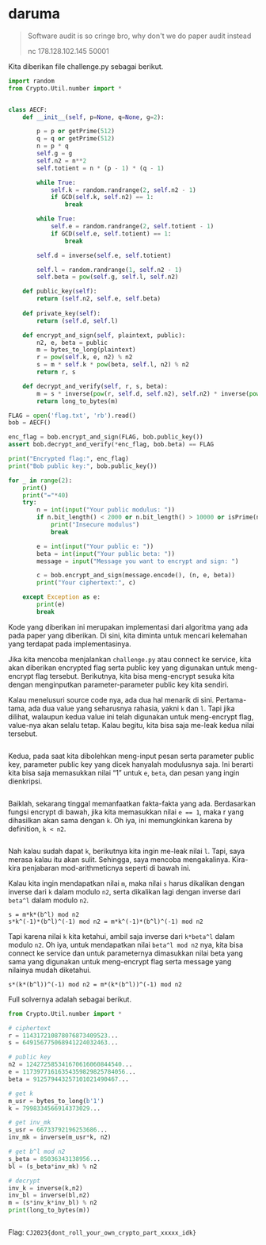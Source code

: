 # daruma

> Software audit is so cringe bro, why don't we do paper audit instead
>
> nc 178.128.102.145 50001

Kita diberikan file challenge.py sebagai berikut.

```python
import random
from Crypto.Util.number import *


class AECF:
    def __init__(self, p=None, q=None, g=2):

        p = p or getPrime(512)
        q = q or getPrime(512)
        n = p * q
        self.g = g
        self.n2 = n**2
        self.totient = n * (p - 1) * (q - 1)

        while True:
            self.k = random.randrange(2, self.n2 - 1)
            if GCD(self.k, self.n2) == 1:
                break

        while True:
            self.e = random.randrange(2, self.totient - 1)
            if GCD(self.e, self.totient) == 1:
                break

        self.d = inverse(self.e, self.totient)

        self.l = random.randrange(1, self.n2 - 1)
        self.beta = pow(self.g, self.l, self.n2)

    def public_key(self):
        return (self.n2, self.e, self.beta)
    
    def private_key(self):
        return (self.d, self.l)

    def encrypt_and_sign(self, plaintext, public):
        n2, e, beta = public
        m = bytes_to_long(plaintext)
        r = pow(self.k, e, n2) % n2
        s = m * self.k * pow(beta, self.l, n2) % n2
        return r, s

    def decrypt_and_verify(self, r, s, beta):
        m = s * inverse(pow(r, self.d, self.n2), self.n2) * inverse(pow(beta, self.l, self.n2), self.n2) % self.n2
        return long_to_bytes(m)

FLAG = open('flag.txt', 'rb').read()
bob = AECF()

enc_flag = bob.encrypt_and_sign(FLAG, bob.public_key())
assert bob.decrypt_and_verify(*enc_flag, bob.beta) == FLAG

print("Encrypted flag:", enc_flag)
print("Bob public key:", bob.public_key())

for _ in range(2):
    print()
    print("="*40)
    try:
        n = int(input("Your public modulus: "))
        if n.bit_length() < 2000 or n.bit_length() > 10000 or isPrime(n):
            print("Insecure modulus")
            break

        e = int(input("Your public e: "))
        beta = int(input("Your public beta: "))
        message = input("Message you want to encrypt and sign: ")

        c = bob.encrypt_and_sign(message.encode(), (n, e, beta))
        print("Your ciphertext:", c)

    except Exception as e:
        print(e)
        break
```

Kode yang diberikan ini merupakan implementasi dari algoritma yang ada pada paper yang diberikan. Di sini, kita diminta untuk mencari kelemahan yang terdapat pada implementasinya.

Jika kita mencoba menjalankan `challenge.py` atau connect ke service, kita akan diberikan encrypted flag serta public key yang digunakan untuk meng-encrypt flag tersebut. Berikutnya, kita bisa meng-encrypt sesuka kita dengan menginputkan parameter-parameter public key kita sendiri.

Kalau menelusuri source code nya, ada dua hal menarik di sini. Pertama-tama, ada dua value yang seharusnya rahasia, yakni `k` dan `l`. Tapi jika dilihat, walaupun kedua value ini telah digunakan untuk meng-encrypt flag,  value-nya akan selalu tetap. Kalau begitu, kita bisa saja me-leak kedua nilai tersebut.

<figure><img src="https://lh7-us.googleusercontent.com/docsz/AD_4nXc8uPFDq_MNPna7wWTEkMDyhLBmlhmkQDjsENPh_WD-rlEAaaEwucq-_xEo2TkOWSEtR2iXpRbxga-BmBMdxzNM7DNJl-WDdtqVDY5a19LwvEM6hSvGqZXpwCKY7taOYgaWUyULQeGda98uQ0hClA1f2egz?key=ClRRTIJ-4B22vL4Wwq497Q" alt=""><figcaption></figcaption></figure>

Kedua, pada saat kita dibolehkan meng-input pesan serta parameter public key, parameter public key yang dicek hanyalah modulusnya saja. Ini berarti kita bisa saja memasukkan nilai “1” untuk `e`, `beta`, dan pesan yang ingin dienkripsi.

<figure><img src="https://lh7-us.googleusercontent.com/docsz/AD_4nXeyAsTrED4rUz943PiHvz8uXIiBciDtf0_egSsSHstGr4lw5TaANb-AN3ZSE1hNwoNrdN9gjBzC5zSm80EqGf1LDLY8ZTWq7_6fiJF5uz1AAAguac1bNwBPBWITYoB_BDiW2-hPCVec6kCYKMrKn3CUOFrR?key=ClRRTIJ-4B22vL4Wwq497Q" alt=""><figcaption></figcaption></figure>

Baiklah, sekarang tinggal memanfaatkan fakta-fakta yang ada. Berdasarkan fungsi encrypt di bawah, jika kita memasukkan nilai `e == 1`, maka r yang dihasilkan akan sama dengan `k`. Oh iya, ini memungkinkan karena by definition, `k < n2`.

<figure><img src="https://lh7-us.googleusercontent.com/docsz/AD_4nXfidP-F3LwVDy587HfvNbBexh4thAWjQApMpIimbVxXdrRQ0_uqGMVczn5DAI3l1_58LQtAyLnfKaU14kjbdY1zNTEj2Ud8kPCzDWrA6W-6uvtVcgBijsEM1m2fz0Si64M6uHH9cklLBr0-MWVQcaj5wv0Z?key=ClRRTIJ-4B22vL4Wwq497Q" alt=""><figcaption></figcaption></figure>

Nah kalau sudah dapat `k`, berikutnya kita ingin me-leak nilai `l`. Tapi, saya merasa kalau itu akan sulit. Sehingga, saya mencoba mengakalinya. Kira-kira penjabaran mod-arithmeticnya seperti di bawah ini.

Kalau kita ingin mendapatkan nilai `m`, maka nilai `s` harus dikalikan dengan inverse dari `k` dalam modulo `n2`, serta dikalikan lagi dengan inverse dari `beta^l` dalam modulo `n2`.&#x20;

```
s = m*k*(b^l) mod n2
s*k^(-1)*(b^l)^(-1) mod n2 = m*k^(-1)*(b^l)^(-1) mod n2 
```

Tapi karena nilai `k` kita ketahui, ambil saja inverse dari `k*beta^l` dalam modulo `n2`. Oh iya, untuk mendapatkan nilai `beta^l mod n2` nya, kita bisa connect ke service dan untuk parameternya dimasukkan nilai beta yang sama yang digunakan untuk meng-encrypt flag serta message yang nilainya mudah diketahui.

```
s*(k*(b^l))^(-1) mod n2 = m*(k*(b^l))^(-1) mod n2 
```

Full solvernya adalah sebagai berikut.

```python
from Crypto.Util.number import *

# ciphertext
r = 114317210878076873409523...
s = 649156775068941224032463...

# public key
n2 = 124272585341670616060844540...
e = 11739771616354359829825784056...
beta = 912579443257101021490467...

# get k
m_usr = bytes_to_long(b'1')
k = 7998334566914373029...

# get inv_mk
s_usr = 66733792196253686...
inv_mk = inverse(m_usr*k, n2)

# get b^l mod n2
s_beta = 85036343138956...
bl = (s_beta*inv_mk) % n2

# decrypt
inv_k = inverse(k,n2)
inv_bl = inverse(bl,n2)
m = (s*inv_k*inv_bl) % n2
print(long_to_bytes(m))
```

<figure><img src="https://lh7-us.googleusercontent.com/docsz/AD_4nXfWw2eL4xZerZmtYLnI2yGV67_uq2uIa5-nhxiLDeg-RZumsou8SJr2Wg-JqlAeEE8hXAa0UhrV8j0eID83VejQfpgleoO1EwrNtquS9hTaq5VGWe4muKEJDJK410NJH8yBBak2d0r8BHQtlnAQJdTFPaeN?key=ClRRTIJ-4B22vL4Wwq497Q" alt=""><figcaption></figcaption></figure>

Flag: `CJ2023{dont_roll_your_own_crypto_part_xxxxx_idk}`
